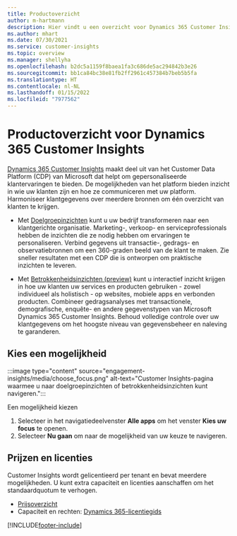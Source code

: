 ```yaml
---
title: Productoverzicht
author: m-hartmann
description: Hier vindt u een overzicht voor Dynamics 365 Customer Insights en de mogelijkheden ervan.
ms.author: mhart
ms.date: 07/30/2021
ms.service: customer-insights
ms.topic: overview
ms.manager: shellyha
ms.openlocfilehash: b2dc5a1159f8baea1fa3c686de5ac294842b3e26
ms.sourcegitcommit: bb1ca84bc38e81fb2ff2961c457384b7beb5b5fa
ms.translationtype: HT
ms.contentlocale: nl-NL
ms.lasthandoff: 01/15/2022
ms.locfileid: "7977562"
---
```

# <a name="product-overview-for-dynamics-365-customer-insights"></a>Productoverzicht voor Dynamics 365 Customer Insights

[Dynamics 365 Customer Insights](https://dynamics.microsoft.com/ai/customer-insights/) maakt deel uit van het Customer Data Platform (CDP) van Microsoft dat helpt om gepersonaliseerde klantervaringen te bieden. De mogelijkheden van het platform bieden inzicht in wie uw klanten zijn en hoe ze communiceren met uw platform. Harmoniseer klantgegevens over meerdere bronnen om één overzicht van klanten te krijgen.


- Met [Doelgroepinzichten](audience-insights/overview.md) kunt u uw bedrijf transformeren naar een klantgerichte organisatie. Marketing-, verkoop- en serviceprofessionals hebben de inzichten die ze nodig hebben om ervaringen te personaliseren. Verbind gegevens uit transactie-, gedrags- en observatiebronnen om een 360-graden beeld van de klant te maken. Zie sneller resultaten met een CDP die is ontworpen om praktische inzichten te leveren. 

- Met [Betrokkenheidsinzichten (preview)](engagement-insights/index.yml) kunt u interactief inzicht krijgen in hoe uw klanten uw services en producten gebruiken - zowel individueel als holistisch - op websites, mobiele apps en verbonden producten. Combineer gedragsanalyses met transactionele, demografische, enquête- en andere gegevenstypen van Microsoft Dynamics 365 Customer Insights​. Behoud volledige controle over uw klantgegevens om het hoogste niveau van gegevensbeheer en naleving te garanderen.
 
## <a name="choose-a-capability"></a>Kies een mogelijkheid

:::image type="content" source="engagement-insights/media/choose_focus.png" alt-text="Customer Insights-pagina waarmee u naar doelgroepinzichten of betrokkenheidsinzichten kunt navigeren.":::

Een mogelijkheid kiezen

1. Selecteer in het navigatiedeelvenster **Alle apps** om het venster **Kies uw focus** te openen.
1. Selecteer **Nu gaan** om naar de mogelijkheid van uw keuze te navigeren.

## <a name="pricing-and-licensing"></a>Prijzen en licenties

Customer Insights wordt gelicentieerd per tenant en bevat meerdere mogelijkheden. U kunt extra capaciteit en licenties aanschaffen om het standaardquotum te verhogen. 
- [Prijsoverzicht](https://dynamics.microsoft.com/ai/customer-insights/pricing/)
- Capaciteit en rechten: [Dynamics 365-licentiegids](https://go.microsoft.com/fwlink/?LinkId=866544)

[!INCLUDE[footer-include](includes/footer-banner.md)]